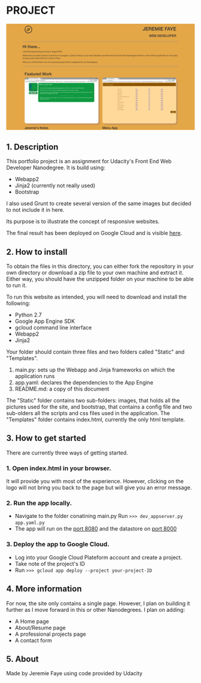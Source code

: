 

PROJECT
========

![Screenshot of portfolio website](/static/images/Screenshot.png?raw=true "Final result")


## 1. Description
This portfolio project is an assignment for Udacity's Front End Web Developer Nanodegree.
It is build using:
- Webapp2
- Jinja2 (currently not really used)
- Bootstrap

I also used Grunt to create several version of the same images but decided to not include it in here.

Its purpose is to illustrate the concept of responsive websites.

The final result has been deployed on Google Cloud and is visible [here](https://jeremies-portfolio.appspot.com/).



## 2. How to install
To obtain the files in this directory, you can either fork the repository in your own directory or download a zip file to your own machine and extract it. Either way, you should have the unzipped folder on your machine to be able to run it.

To run this website as intended, you will need to download and install the following:
- Python 2.7
- Google App Engine SDK
- gcloud command line interface
- Webapp2
- Jinja2

Your folder should contain three files and two folders called "Static" and "Templates".

1. main.py: sets up the Webapp and Jinja frameworks on which the application runs
2. app.yaml: declares the dependencies to the App Engine
3. README.md: a copy of this document

The "Static" folder contains two sub-folders: images, that holds all the pictures used for the site, and bootstrap, that contains a config file and two sub-olders all the scripts and css files used in the application.
The "Templates" folder contains index.html, currently the only html template.

## 3. How to get started 
There are currently three ways of getting started.

### 1. Open index.html in your browser.   
It will provide you with most of the experience. However, clicking on the logo will not bring you back to the page but will give you an error message.  
### 2. Run the app locally.  
- Navigate to the folder conatining main.py 
Run `>>> dev_appserver.py app.yaml.py`  
- The app will run on the [port 8080](http://localhost:8080) and the datastore on [port 8000](http://localhost:8000/datastore)    
### 3. Deploy the app to Google Cloud.   
- Log into your Google Cloud Plateform account and create a project.  
- Take note of the project's ID  
- Run `>>> gcloud app deploy --project your-project-ID`    


## 4. More information
For now, the site only contains a single page. However, I plan on building it further as I move forward in this or other Nanodegrees. 
I plan on adding:
- A Home page
- About/Resume page
- A professional projects page
- A contact form



## 5. About
Made by Jeremie Faye using code provided by Udacity

